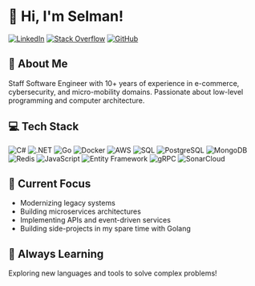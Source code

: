 # 👋 Hi, I'm Selman!

[![LinkedIn](https://img.shields.io/badge/LinkedIn-0077B5?style=for-the-badge&logo=linkedin&logoColor=white)]([https://www.linkedin.com/in/yourprofile](https://www.linkedin.com/in/selman-gen%C3%A7-a9914076/))
[![Stack Overflow](https://img.shields.io/badge/Stack_Overflow-FE7A16?style=for-the-badge&logo=stack-overflow&logoColor=white)](https://www.linkedin.com/in/selman-gen%C3%A7-a9914076/)
[![GitHub](https://img.shields.io/badge/GitHub-100000?style=for-the-badge&logo=github&logoColor=white)](https://github.com/selman92)

## 🚀 About Me

Staff Software Engineer with 10+ years of experience in e-commerce, cybersecurity, and micro-mobility domains. Passionate about low-level programming and computer architecture.

## 💻 Tech Stack

![C#](https://img.shields.io/badge/C%23-239120?style=for-the-badge&logo=c-sharp&logoColor=white)
![.NET](https://img.shields.io/badge/.NET-5C2D91?style=for-the-badge&logo=.net&logoColor=white)
![Go](https://img.shields.io/badge/Go-00ADD8?style=for-the-badge&logo=go&logoColor=white)
![Docker](https://img.shields.io/badge/Docker-2CA5E0?style=for-the-badge&logo=docker&logoColor=white)
![AWS](https://img.shields.io/badge/AWS-232F3E?style=for-the-badge&logo=amazon-aws&logoColor=white)
![SQL](https://img.shields.io/badge/SQL-4479A1?style=for-the-badge&logo=mysql&logoColor=white)
![PostgreSQL](https://img.shields.io/badge/PostgreSQL-316192?style=for-the-badge&logo=postgresql&logoColor=white)
![MongoDB](https://img.shields.io/badge/MongoDB-4EA94B?style=for-the-badge&logo=mongodb&logoColor=white)
![Redis](https://img.shields.io/badge/Redis-DC382D?style=for-the-badge&logo=redis&logoColor=white)
![JavaScript](https://img.shields.io/badge/JavaScript-F7DF1E?style=for-the-badge&logo=javascript&logoColor=black)
![Entity Framework](https://img.shields.io/badge/Entity_Framework-512BD4?style=for-the-badge&logo=.net&logoColor=white)
![gRPC](https://img.shields.io/badge/gRPC-244c5a?style=for-the-badge&logo=grpc&logoColor=white)
![SonarCloud](https://img.shields.io/badge/SonarCloud-F3702A?style=for-the-badge&logo=sonarcloud&logoColor=white)

## 🔭 Current Focus

- Modernizing legacy systems
- Building microservices architectures
- Implementing APIs and event-driven services
- Building side-projects in my spare time with Golang

## 🌱 Always Learning

Exploring new languages and tools to solve complex problems!

